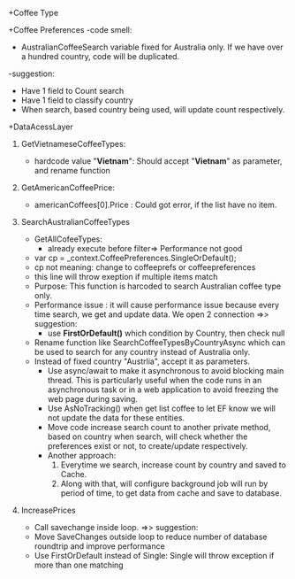 
+Coffee Type


+Coffee Preferences
 -code smell:
 + AustralianCoffeeSearch variable fixed for Australia only. If we have over a hundred country, code will be duplicated.
 
 -suggestion:
 + Have 1 field to Count search
 + Have 1 field to classify country
 + When search, based country being used, will update count respectively.

+DataAcessLayer 
 1. GetVietnameseCoffeeTypes:
    - hardcode value "**Vietnam**": Should accept "**Vietnam**" as parameter, and rename function
 2. GetAmericanCoffeePrice: 
    - americanCoffees[0].Price : Could got error, if the list have no item.
 3. SearchAustralianCoffeeTypes
    - GetAllCofeeTypes:
    	+ already execute before filter=> Performance not good
    - var cp = _context.CoffeePreferences.SingleOrDefault(); 
	- cp not meaning: change to coffeeprefs or coffeepreferences
	- this line will throw exeption if multiple items match
    - Purpose: This function is harcoded to search Australian coffee type only.
    - Performance issue : it will cause performance issue because every time search, we get and update data. We open 2 connection
    =>> suggestion:
        + use **FirstOrDefault()** which condition by Country, then check null
	+ Rename function like SearchCoffeeTypesByCountryAsync which can be used to search for any country instead of Australia only.
	+ Instead of fixed country "Austrlia", accept it as parameters.
        + Use async/await to make it asynchronous to avoid blocking main thread. This is particularly useful when the code runs in an asynchronous task or in a web application to avoid freezing the web page during saving.
        + Use AsNoTracking() when get list coffee to let EF know we will not update the data for these entities.
        + Move code increase search count to another private method, based on country when search, will check whether the preferences exist or not, to create/update respectively.
        + Another approach:
        	1. Everytime we search, increase count by country and saved to Cache.
          	2. Along with that, will configure background job will run by period of time, to get data from cache and save to database.
          	

 3. IncreasePrices
    - Call savechange inside loop.
   =>> suggestion:
    + Move SaveChanges outside loop to reduce number of database roundtrip and improve performance 
	+ Use FirstOrDefault instead of Single: Single will throw exception if more than one matching
